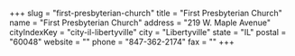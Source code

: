 +++
slug = "first-presbyterian-church"
title = "First Presbyterian Church"
name = "First Presbyterian Church"
address = "219 W. Maple Avenue"
cityIndexKey = "city-il-libertyville"
city = "Libertyville"
state = "IL"
postal = "60048"
website = ""
phone = "847-362-2174"
fax = ""
+++

